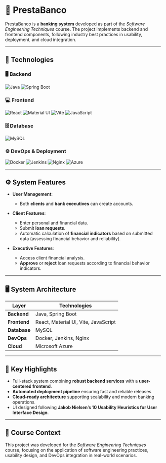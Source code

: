 # 🏦 PrestaBanco  

PrestaBanco is a **banking system** developed as part of the *Software Engineering Techniques* course. The project implements backend and frontend components, following industry best practices in usability, deployment, and cloud integration.  

---

## 📌 Technologies  

### 🖥️ Backend  
![Java](https://img.shields.io/badge/Java-ED8B00?style=for-the-badge&logo=openjdk&logoColor=white)
![Spring Boot](https://img.shields.io/badge/Spring%20Boot-6DB33F?style=for-the-badge&logo=springboot&logoColor=white)

### 💻 Frontend  
![React](https://img.shields.io/badge/React-20232A?style=for-the-badge&logo=react&logoColor=61DAFB)
![Material UI](https://img.shields.io/badge/MUI-007FFF?style=for-the-badge&logo=mui&logoColor=white)
![Vite](https://img.shields.io/badge/Vite-646CFF?style=for-the-badge&logo=vite&logoColor=white)
![JavaScript](https://img.shields.io/badge/JavaScript-F7DF1E?style=for-the-badge&logo=javascript&logoColor=black)  

### 🗄️ Database  
![MySQL](https://img.shields.io/badge/MySQL-4479A1?style=for-the-badge&logo=mysql&logoColor=white)  

### ⚙️ DevOps & Deployment  
![Docker](https://img.shields.io/badge/Docker-2496ED?style=for-the-badge&logo=docker&logoColor=white)
![Jenkins](https://img.shields.io/badge/Jenkins-D24939?style=for-the-badge&logo=jenkins&logoColor=white)
![Nginx](https://img.shields.io/badge/Nginx-009639?style=for-the-badge&logo=nginx&logoColor=white)
![Azure](https://img.shields.io/badge/Azure-0078D4?style=for-the-badge&logo=microsoftazure&logoColor=white)

---

## ⚙️ System Features  

- **User Management**:  
  - Both **clients** and **bank executives** can create accounts.  

- **Client Features**:  
  - Enter personal and financial data.  
  - Submit **loan requests**.  
  - Automatic calculation of **financial indicators** based on submitted data (assessing financial behavior and reliability).  

- **Executive Features**:  
  - Access client financial analysis.  
  - **Approve** or **reject** loan requests according to financial behavior indicators.  

---

## 🖥️ System Architecture  

| Layer        | Technologies |
|--------------|--------------|
| **Backend**  | Java, Spring Boot |
| **Frontend** | React, Material UI, Vite, JavaScript |
| **Database** | MySQL |
| **DevOps**   | Docker, Jenkins, Nginx |
| **Cloud**    | Microsoft Azure |

---

## 🎯 Key Highlights  

- Full-stack system combining **robust backend services** with a **user-centered frontend**.  
- **Automated deployment pipeline** ensuring fast and reliable releases.  
- **Cloud-ready architecture** supporting scalability and modern banking operations.  
- UI designed following **Jakob Nielsen’s 10 Usability Heuristics for User Interface Design**.  

---

## 📖 Course Context  

This project was developed for the *Software Engineering Techniques* course, focusing on the application of software engineering practices, usability design, and DevOps integration in real-world scenarios.  
